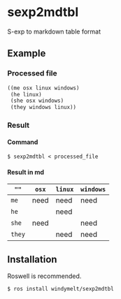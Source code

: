 # sexp2mdtbl
S-exp to markdown table format

## Example

### Processed file

```lisp
((me osx linux windows)
 (he linux)
 (she osx windows)
 (they windows linux))
```

### Result

#### Command

```shell
$ sexp2mdtbl < processed_file
```

#### Result in md

| `""` | `osx` | `linux` | `windows` |
|------|------|------|------|
| `me` | need | need | need |
| `he` |      | need |      |
| `she` | need |      | need |
| `they` |      | need | need |

## Installation

Roswell is recommended.

```shell
$ ros install windymelt/sexp2mdtbl
```
